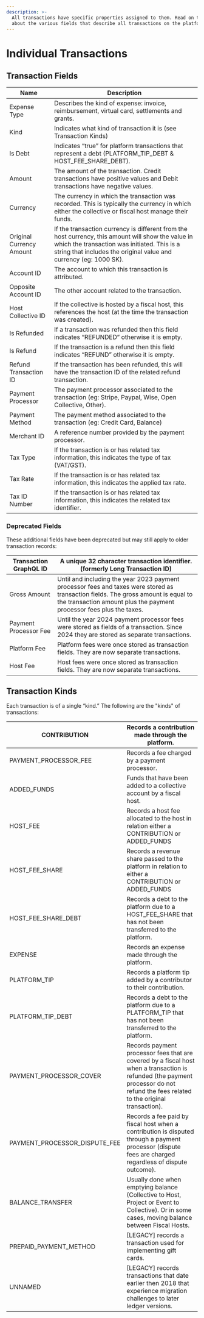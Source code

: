 ```yaml
---
description: >-
  All transactions have specific properties assigned to them. Read on to learn
  about the various fields that describe all transactions on the platform.
---
```


# Individual Transactions

## Transaction Fields

| Name                     | Description                                                                                                                                                                                                            |
| ------------------------ | ---------------------------------------------------------------------------------------------------------------------------------------------------------------------------------------------------------------------- |
| Expense Type             | Describes the kind of expense: invoice, reimbursement, virtual card, settlements and grants.                                                                                                                           |
| Kind                     | Indicates what kind of transaction it is (see Transaction Kinds)                                                                                                                                                       |
| Is Debt                  | Indicates “true” for platform transactions that represent a debt (PLATFORM\_TIP\_DEBT & HOST\_FEE\_SHARE\_DEBT).                                                                                                       |
| Amount                   | The amount of the transaction. Credit transactions have positive values and Debit transactions have negative values.                                                                                                   |
| Currency                 | The currency in which the transaction was recorded. This is typically the currency in which either the collective or fiscal host manage their funds.                                                                   |
| Original Currency Amount | If the transaction currency is different from the host currency, this amount will show the value in which the transaction was initiated. This is a string that includes the original value and currency (eg: 1000 SK). |
| Account ID               | The account to which this transaction is attributed.                                                                                                                                                                   |
| Opposite Account ID      | The other account related to the transaction.                                                                                                                                                                          |
| Host Collective ID       | If the collective is hosted by a fiscal host, this references the host (at the time the transaction was created).                                                                                                      |
| Is Refunded              | If a transaction was refunded then this field indicates “REFUNDED” otherwise it is empty.                                                                                                                              |
| Is Refund                | If the transaction is a refund then this field indicates “REFUND” otherwise it is empty.                                                                                                                               |
| Refund Transaction ID    | If the transaction has been refunded, this will have the transaction ID of the related refund transaction.                                                                                                             |
| Payment Processor        | The payment processor associated to the transaction (eg: Stripe, Paypal, Wise, Open Collective, Other).                                                                                                                |
| Payment Method           | The payment method associated to the transaction (eg: Credit Card, Balance)                                                                                                                                            |
| Merchant ID              | A reference number provided by the payment processor.                                                                                                                                                                  |
| Tax Type                 | If the transaction is or has related tax information, this indicates the type of tax (VAT/GST).                                                                                                                        |
| Tax Rate                 | If the transaction is or has related tax information, this indicates the applied tax rate.                                                                                                                             |
| Tax ID Number            | If the transaction is or has related tax information, this indicates the related tax identifier.                                                                                                                       |



### Deprecated Fields

These additional fields have been deprecated but may still apply to older transaction records:

| Transaction GraphQL ID | A unique 32 character transaction identifier. (formerly Long Transaction ID)                                                                                                                              |
| ---------------------- | --------------------------------------------------------------------------------------------------------------------------------------------------------------------------------------------------------- |
| Gross Amount           | Until and including the year 2023 payment processor fees and taxes were stored as transaction fields. The gross amount is equal to the transaction amount plus the payment processor fees plus the taxes. |
| Payment Processor Fee  | Until the year 2024 payment processor fees were stored as fields of a transaction. Since 2024 they are stored as separate transactions.                                                                   |
| Platform Fee           | Platform fees were once stored as transaction fields. They are now separate transactions.                                                                                                                 |
| Host Fee               | Host fees were once stored as transaction fields. They are now separate transactions.                                                                                                                     |



## Transaction Kinds

Each transaction is of a single “kind.” The following are the "kinds" of transactions:

| CONTRIBUTION                     | Records a contribution made through the platform.                                                                                                                                   |
| -------------------------------- | ----------------------------------------------------------------------------------------------------------------------------------------------------------------------------------- |
| PAYMENT\_PROCESSOR\_FEE          | Records a fee charged by a payment processor.                                                                                                                                       |
| ADDED\_FUNDS                     | Funds that have been added to a collective account by a fiscal host.                                                                                                                |
| HOST\_FEE                        | Records a host fee allocated to the host in relation either a CONTRIBUTION or ADDED\_FUNDS                                                                                          |
| HOST\_FEE\_SHARE                 | Records a revenue share passed to the platform in relation to either a CONTRIBUTION or ADDED\_FUNDS                                                                                 |
| HOST\_FEE\_SHARE\_DEBT           | Records a debt to the platform due to a HOST\_FEE\_SHARE that has not been transferred to the platform.                                                                             |
| EXPENSE                          | Records an expense made through the platform.                                                                                                                                       |
| PLATFORM\_TIP                    | Records a platform tip added by a contributor to their contribution.                                                                                                                |
| PLATFORM\_TIP\_DEBT              | Records a debt to the platform due to a PLATFORM\_TIP that has not been transferred to the platform.                                                                                |
| PAYMENT\_PROCESSOR\_COVER        | Records payment processor fees that are covered by a fiscal host when a transaction is refunded (the payment processor do not refund the fees related to the original transaction). |
| PAYMENT\_PROCESSOR\_DISPUTE\_FEE | Records a fee paid by fiscal host when a contribution is disputed through a payment processor (dispute fees are charged regardless of dispute outcome).                             |
| BALANCE\_TRANSFER                | Usually done when emptying balance (Collective to Host, Project or Event to Collective). Or in some cases, moving balance between Fiscal Hosts.                                     |
| PREPAID\_PAYMENT\_METHOD         | \[LEGACY] records a transaction used for implementing gift cards.                                                                                                                   |
| UNNAMED                          | \[LEGACY] records transactions that date earlier then 2018 that experience migration challenges to later ledger versions.                                                           |
